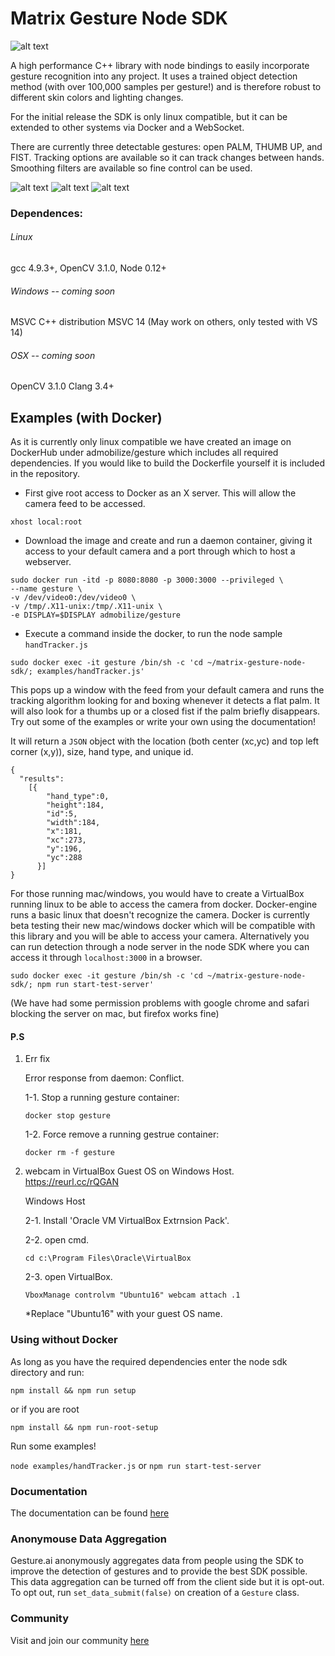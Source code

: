 # Matrix Gesture Node SDK
![alt text](https://github.com/matrix-io/matrix-gesture-node-sdk/raw/master/docker/examples/logo.png "Gesture.ai Logo")

A high performance C++ library with node bindings to easily incorporate gesture recognition into any project. It uses a trained object detection method (with over 100,000 samples per gesture!) and is therefore robust to different skin colors and lighting changes. 

For the initial release the SDK is only linux compatible, but it can be extended to other systems via Docker and a WebSocket.

There are currently three detectable gestures: open PALM, THUMB UP, and FIST. Tracking options are available so it can track changes between hands. Smoothing filters are available so fine control can be used.

![alt text](https://github.com/matrix-io/matrix-gesture-node-sdk/raw/master/docker/examples/palm.jpg "Palm")
![alt text](https://github.com/matrix-io/matrix-gesture-node-sdk/raw/master/docker/examples/fist.jpg "Fist")
![alt text](https://github.com/matrix-io/matrix-gesture-node-sdk/raw/master/docker/examples/thumb_up.jpg "Thumb Up")

### Dependences:
###### Linux
gcc 4.9.3+,
OpenCV 3.1.0, 
Node 0.12+ 
###### Windows -- coming soon
MSVC C++ distribution
MSVC 14 (May work on others, only tested with VS 14)
###### OSX -- coming soon
OpenCV 3.1.0
Clang 3.4+

## Examples (with Docker)
As it is currently only linux compatible we have created an image on DockerHub under admobilize/gesture which includes all required dependencies. If you would like to build the Dockerfile yourself it is included in the repository.

* First give root access to Docker as an X server. This will allow the camera feed to be accessed.

```xhost local:root```

* Download the image and create and run a daemon container, giving it access to your default camera and a port through which to host a webserver. 

```
sudo docker run -itd -p 8080:8080 -p 3000:3000 --privileged \
--name gesture \
-v /dev/video0:/dev/video0 \
-v /tmp/.X11-unix:/tmp/.X11-unix \
-e DISPLAY=$DISPLAY admobilize/gesture
```

* Execute a command inside the docker, to run the node sample `handTracker.js`

```sudo docker exec -it gesture /bin/sh -c 'cd ~/matrix-gesture-node-sdk/; examples/handTracker.js'```

 This pops up a window with the feed from your default camera and runs the tracking algorithm looking for and boxing whenever it detects a flat palm. It will also look for a thumbs up or a closed fist if the palm briefly disappears. Try out some of the examples or write your own using the documentation!

It will return a `JSON` object with the location (both center (xc,yc) and top left corner (x,y)), size, hand type, and unique id.

```
{
  "results":
    [{
        "hand_type":0,
        "height":184,
        "id":5,
        "width":184,
        "x":181,
        "xc":273,
        "y":196,
        "yc":288
      }]
}
```

For those running mac/windows, you would have to create a VirtualBox running linux to be able to access the camera from docker. Docker-engine runs a basic linux that doesn't recognize the camera. Docker is currently beta testing their new mac/windows docker which will be compatible with this library and you will be able to access your camera. Alternatively you can run detection through a node server in the node SDK where you can access it through `localhost:3000` in a browser. 

```sudo docker exec -it gesture /bin/sh -c 'cd ~/matrix-gesture-node-sdk/; npm run start-test-server'```

(We have had some permission problems with google chrome and safari blocking the server on mac, but firefox works fine)

#### P.S 
 1. Err fix
 
    Error response from daemon: Conflict.
 
    1-1. Stop a running gesture container:
    
     ```docker stop gesture```
 
    1-2.  Force remove a running gestrue container:
  
     ```docker rm -f gesture```
 
 2. webcam in VirtualBox Guest OS on Windows Host. 
    https://reurl.cc/rQGAN
    
    Windows Host
    
    2-1. Install 'Oracle VM VirtualBox Extrnsion Pack'.
    
    2-2. open cmd.
    
      ```cd c:\Program Files\Oracle\VirtualBox```
      
    2-3. open VirtualBox.
    
      ```VboxManage controlvm "Ubuntu16" webcam attach .1```
      
      *Replace "Ubuntu16" with your guest OS name.
### Using without Docker

As long as you have the required dependencies enter the node sdk directory and run:

```npm install && npm run setup```

or if you are root

```npm install && npm run-root-setup```

Run some examples! 

`node examples/handTracker.js` or `npm run start-test-server`

### Documentation
The documentation can be found [here](http://gesture.ai/#/develop "Gesture.ai Documentation")

### Anonymouse Data Aggregation
Gesture.ai anonymously aggregates data from people using the SDK to improve the detection of gestures and to provide the best SDK possible. This data aggregation can be turned off from the client side but it is opt-out. To opt out, run `set_data_submit(false)` on creation of a `Gesture` class.

### Community
Visit and join our community [here](http://community.gesture.ai "Gesture.ai Community")
